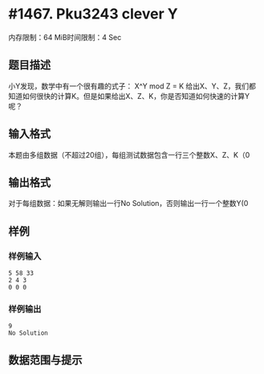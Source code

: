 # #1467. Pku3243 clever Y

内存限制：64 MiB时间限制：4 Sec

## 题目描述

小Y发现，数学中有一个很有趣的式子： 
X^Y mod Z = K 
给出X、Y、Z，我们都知道如何很快的计算K。但是如果给出X、Z、K，你是否知道如何快速的计算Y呢？ 



## 输入格式

本题由多组数据（不超过20组），每组测试数据包含一行三个整数X、Z、K（0 

## 输出格式

对于每组数据：如果无解则输出一行No Solution，否则输出一行一个整数Y(0 

## 样例

### 样例输入

    
    5 58 33
    2 4 3
    0 0 0
    
    

### 样例输出

    
    9
    No Solution
    
    
    

## 数据范围与提示
